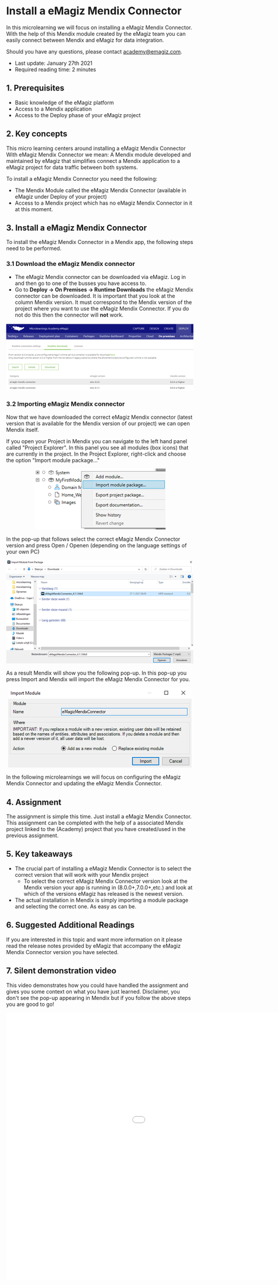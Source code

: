 # Install a eMagiz Mendix Connector

In this microlearning we will focus on installing a eMagiz Mendix Connector. 
With the help of this Mendix module created by the eMagiz team you can easily connect between Mendix and eMagiz for data integration.

Should you have any questions, please contact academy@emagiz.com.

- Last update: January 27th 2021
- Required reading time: 2 minutes

## 1. Prerequisites
- Basic knowledge of the eMagiz platform
- Access to a Mendix application
- Access to the Deploy phase of your eMagiz project

## 2. Key concepts
This micro learning centers around installing a eMagiz Mendix Connector
With eMagiz Mendix Connector we mean: A Mendix module developed and maintained by eMagiz that simplifies connect a Mendix application to a eMagiz project for data traffic between both systems.

To install a eMagiz Mendix Connector you need the following:

- The Mendix Module called the eMagiz Mendix Connector (available in eMagiz under Deploy of your project)
- Access to a Mendix project which has no eMagiz Mendix Connector in it at this moment.


## 3. Install a eMagiz Mendix Connector

To install the eMagiz Mendix Connector in a Mendix app, the following steps need to be performed.

### 3.1 Download the eMagiz Mendix connector
- The eMagiz Mendix connector can be downloaded via eMagiz. Log in and then go to one of the busses you have access to.    
- Go to **Deploy -> On Premises -> Runtime Downloads** the eMagiz Mendix connector can be downloaded. 
It is important that you look at the column Mendix version. It must correspond to the Mendix version of the project where you want to use the eMagiz Mendix Connector. 
If you do not do this then the connector will **not** work.

<p align="center"><img src="../../img/microlearning/ml-install-emagiz-mendix-connector--emc-download-screen.png"></p> 
 
###  3.2 Importing eMagiz Mendix connector
Now that we have downloaded the correct eMagiz Mendix connector (latest version that is available for the Mendix version of our project) we can open Mendix itself.

If you open your Project in Mendix you can navigate to the left hand panel called "Project Explorer". In this panel you see all modules (box icons) that are currently in the project.
In the Project Explorer, right-click and choose the option "Import module package..."

<p align="center"><img src="../../img/microlearning/ml-install-emagiz-mendix-connector--import-module-package.png"></p>

In the pop-up that follows select the correct eMagiz Mendix Connector version and press Open / Openen (depending on the language settings of your own PC)

<p align="center"><img src="../../img/microlearning/ml-install-emagiz-mendix-connector--import-module-package-selection.png"></p>

As a result Mendix will show you the following pop-up. In this pop-up you press Import and Mendix will import the eMagiz Mendix Connector for you.

<p align="center"><img src="../../img/microlearning/ml-install-emagiz-mendix-connector--import-module-package-add-as-new-module.png"></p>

In the following microlearnings we will focus on configuring the eMagiz Mendix Connector and updating the eMagiz Mendix Connector.

## 4. Assignment

The assignment is simple this time. Just install a eMagiz Mendix Connector.
This assignment can be completed with the help of a associated Mendix project linked to the (Academy) project that you have created/used in the previous assignment.

## 5. Key takeaways

- The crucial part of installing a eMagiz Mendix Connector is to select the correct version that will work with your Mendix project
	- To select the correct eMagiz Mendix Connector version look at the Mendix version your app is running in (8.0.0+,7.0.0+,etc.) and look at which of the versions eMagiz has released is the newest version.
- The actual installation in Mendix is simply importing a module package and selecting the correct one. As easy as can be.

## 6. Suggested Additional Readings

If you are interested in this topic and want more information on it please read the release notes provided by eMagiz that accompany the eMagiz Mendix Connector version you have selected.

## 7. Silent demonstration video

This video demonstrates how you could have handled the assignment and gives you some context on what you have just learned. Disclaimer, you don't see the pop-up appearing in Mendix but if you follow the above steps you are good to go!

<iframe width="1280" height="720" src="../../vid/microlearning/microlearning-install-emagiz-mendix-connector.mp4" frameborder="0" allow="accelerometer; autoplay; clipboard-write; encrypted-media; gyroscope; picture-in-picture" allowfullscreen></iframe>